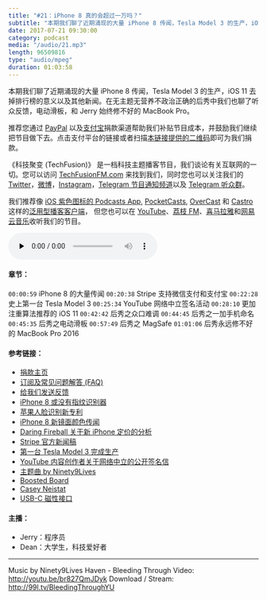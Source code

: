 ```yaml
---
title: "#21：iPhone 8 真的会超过一万吗？"
subtitle: "本期我们聊了近期涌现的大量 iPhone 8 传闻，Tesla Model 3 的生产，iOS 11 去掉排行榜的意义以及其他新闻。在无主题无营养不政治正确的后秀中我们也聊了听众反馈，电动滑板，和 Jerry 始终修不好的 MacBook Pro。"
date: 2017-07-21 09:30:00
category: podcast
media: "/audio/21.mp3"
length: 96509816 
type: "audio/mpeg"
duration: 01:03:58
---
```


本期我们聊了近期涌现的大量 iPhone 8 传闻，Tesla Model 3 的生产，iOS 11 去掉排行榜的意义以及其他新闻。在无主题无营养不政治正确的后秀中我们也聊了听众反馈，电动滑板，和 Jerry 始终修不好的 MacBook Pro。

推荐您通过 [PayPal](https://paypal.me/techfusionfm/5) 以及[支付宝](HTTPS://QR.ALIPAY.COM/FKX09288AJOENI0MVZXM12)捐款渠道帮助我们补贴节目成本，并鼓励我们继续把节目做下去。点击支付平台的链接或者扫描[本链接提供的二维码](https://techfusionfm.com/images/QR.JPG)即可为我们捐款。

《科技聚变 (TechFusion)》 是一档科技主题播客节目，我们谈论有关互联网的一切。您可以访问 [TechFusionFM.com](https://TechFusionFM.com) 来找到我们，同时您也可以关注我们的 [Twitter](http://twitter.com/TechFusionFM)，[微博](https://TechFusionFM.com/images/Weibo-Icon-BW.svg)，[Instagram](http://instagram.com/TechFusionFM)，[Telegram 节目通知频道](https://t.me/TechFusion)以及 [Telegram 听众群](https://https://t.me/TechFusionChat)。

我们推荐像 [iOS 紫色图标的 Podcasts App](https://itunes.apple.com/cn/podcast/id1202658654), [PocketCasts](http://pca.st/podcast/28fcd200-cc7c-0134-10da-25324e2a541d), [OverCast](https://overcast.fm) 和 [Castro](http://supertop.co/castro/) 这样的[泛用型播客客户端](https://techfusionfm.com/faq)， 但您也可以在 [YouTube](https://www.youtube.com/channel/UC6uvHf21Tjm5lepw6P2Ki-Q)、[荔枝 FM](https://www.lizhi.fm/1494013/)、[喜马拉雅](http://www.ximalaya.com/72456289/album/6648521)和[网易云音乐](http://music.163.com/#/djradio?id=347498120)收听我们的节目。

<audio class="audioPlayer" controls preload="none" src="https://techfusionfm.com/audio/21.mp3"></audio>

#### 章节：
```00:00:59``` iPhone 8 的大量传闻
```00:20:38``` Stripe 支持微信支付和支付宝
```00:22:28``` 史上第一台 Tesla Model 3 
```00:25:34``` YouTube 网络中立签名活动
```00:28:10``` 更加注重算法推荐的 iOS 11
```00:42:42``` 后秀之众口难调
```00:44:45``` 后秀之一加手机命名
```00:45:35``` 后秀之电动滑板
```00:57:49``` 后秀之 MagSafe
```01:01:06``` 后秀永远修不好的 MacBook Pro 2016

#### 参考链接：
- [捐款主页](https://techfusionfm.com/donate)
- [订阅及常见问题解答 (FAQ)](https://techfusionfm.com/faq)
- [给我们发送反馈](mailto:hi@techfusionfom.com)
- [iPhone 8 或没有指纹识别器](https://9to5mac.com/2017/07/11/barrons-iphone-8-touch-id/ )
- [苹果人脸识别新专利](https://techcrunch.com/2017/07/06/this-apple-patent-could-describe-facial-recognition-for-the-next-iphone)
- [iPhone 8 新镜面颜色传闻](https://9to5mac.com/2017/07/11/iphone-mirror-casing-no-scratching-patents/)
- [Daring Fireball 关于新 iPhone 定价的分析](https://daringfireball.net/2017/07/speculation_on_new_iphone_pricing)
- [Stripe 官方新闻稿](https://stripe.com/blog/hong-kong)
- [第一台 Tesla Model 3 完成生产](https://techcrunch.com/2017/07/09/take-a-look-at-the-very-first-production-tesla-model-3/)
- [YouTube 内容创作者关于网络中立的公开签名信](https://internetcreatorsguild.com/net-neutrality)
- [主题曲 by Ninety9Lives](http://99l.tv/BleedingThroughYU)
- [Boosted Board](https://boostedboards.com/)
- [Casey Neistat](https://www.youtube.com/user/caseyneistat)
- [USB-C 磁性接口](http://appleinsider.com/articles/17/07/11/magsafe-replacement-comes-to-apples-15-macbook-pro-with-vinpok-bolt-s-usb-c-adapter)

#### 主播：
- Jerry：程序员
- Dean：大学生，科技爱好者

---
Music by Ninety9Lives
Haven - Bleeding Through
Video: http://youtu.be/br827QmJDyk
Download / Stream: http://99l.tv/BleedingThroughYU